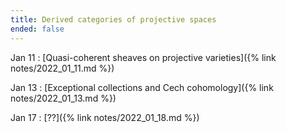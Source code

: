 ```yaml
---
title: Derived categories of projective spaces
ended: false 
---
```


Jan 11
: [Quasi-coherent sheaves on projective varieties]({% link notes/2022_01_11.md %})

Jan 13
: [Exceptional collections and Cech cohomology]({% link notes/2022_01_13.md %})

Jan 17
: [??]({% link notes/2022_01_18.md %})



